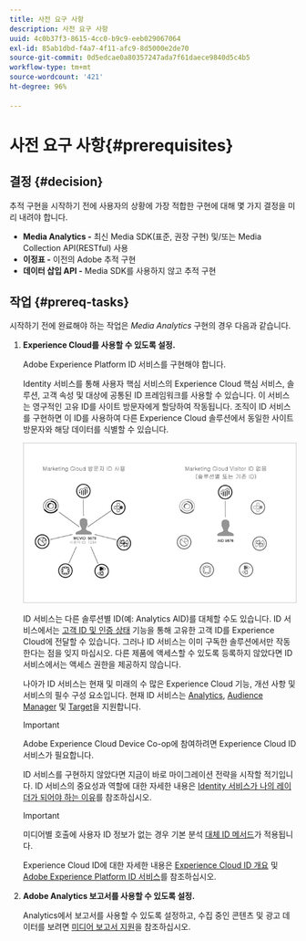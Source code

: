 ```yaml
---
title: 사전 요구 사항
description: 사전 요구 사항
uuid: 4c0b37f3-8615-4cc0-b9c9-eeb029067064
exl-id: 85ab1dbd-f4a7-4f11-afc9-8d5000e2de70
source-git-commit: 0d5edcae0a80357247ada7f61daece9840d5c4b5
workflow-type: tm+mt
source-wordcount: '421'
ht-degree: 96%

---
```


# 사전 요구 사항{#prerequisites}

## 결정 {#decision}

추적 구현을 시작하기 전에 사용자의 상황에 가장 적합한 구현에 대해 몇 가지 결정을 미리 내려야 합니다.

* **Media Analytics -** 최신 Media SDK(표준, 권장 구현) 및/또는 Media Collection API(RESTful) 사용
* **이정표 -** 이전의 Adobe 추적 구현
* **데이터 삽입 API -** Media SDK를 사용하지 않고 추적 구현

## 작업 {#prereq-tasks}

시작하기 전에 완료해야 하는 작업은 *Media Analytics* 구현의 경우 다음과 같습니다.

1. **Experience Cloud를 사용할 수 있도록 설정.**

   Adobe Experience Platform ID 서비스를 구현해야 합니다.

   Identity 서비스를 통해 사용자 핵심 서비스의 Experience Cloud 핵심 서비스, 솔루션, 고객 속성 및 대상에 공통된 ID 프레임워크를 사용할 수 있습니다. 이 서비스는 영구적인 고유 ID를 사이트 방문자에게 할당하여 작동됩니다. 조직이 ID 서비스를 구현하면 이 ID를 사용하여 다른 Experience Cloud 솔루션에서 동일한 사이트 방문자와 해당 데이터를 식별할 수 있습니다.

   ![](assets/mc_id_service_graphic.png)

   ID 서비스는 다른 솔루션별 ID(예: Analytics AID)를 대체할 수도 있습니다. ID 서비스에서는 [고객 ID 및 인증 상태](https://experienceleague.adobe.com/docs/id-service/using/reference/authenticated-state.html) 기능을 통해 고유한 고객 ID를 Experience Cloud에 전달할 수 있습니다. 그러나 ID 서비스는 이미 구독한 솔루션에서만 작동한다는 점을 잊지 마십시오. 다른 제품에 액세스할 수 있도록 등록하지 않았다면 ID 서비스에서는 액세스 권한을 제공하지 않습니다.

   나아가 ID 서비스는 현재 및 미래의 수 많은 Experience Cloud 기능, 개선 사항 및 서비스의 필수 구성 요소입니다. 현재 ID 서비스는 [Analytics](https://www.adobe.com/kr/marketing-cloud/web-analytics.html), [Audience Manager](https://www.adobe.com/kr/marketing-cloud/data-management-platform.html) 및 [Target](https://www.adobe.com/kr/marketing-cloud/testing-targeting.html)을 지원합니다.

   >[!IMPORTANT]
   >
   >Adobe Experience Cloud Device Co-op에 참여하려면 Experience Cloud ID 서비스가 필요합니다.

   ID 서비스를 구현하지 않았다면 지금이 바로 마이그레이션 전략을 시작할 적기입니다. ID 서비스의 중요성과 역할에 대한 자세한 내용은 [Identity 서비스가 나의 레이더가 되어야 하는 이유](https://theblog.adobe.com/why-new-adobe-marketing-cloud-id-service-should-be-on-your-radar/)를 참조하십시오.

   >[!IMPORTANT]
   >
   >미디어별 호출에 사용자 ID 정보가 없는 경우 기본 분석 [대체 ID 메서드](https://docs-author.corp.adobe.com/content/help/en/analytics/implementation/javascript-implementation/unique-visitors/visid-fallback.html)가 적용됩니다.

   Experience Cloud ID에 대한 자세한 내용은 [Experience Cloud ID 개요](https://experienceleague.adobe.com/docs/id-service/using/intro/overview.html) 및 [Adobe Experience Platform ID 서비스](https://docs.adobe.com/content/help/ko-KR/id-service/using/home.html)를 참조하십시오.

1. **Adobe Analytics 보고서를 사용할 수 있도록 설정.**

   Analytics에서 보고서를 사용할 수 있도록 설정하고, 수집 중인 콘텐츠 및 광고 데이터를 보려면 [미디어 보고서 지원](/help/media-reports/media-reports-enable.md)을 참조하십시오.
